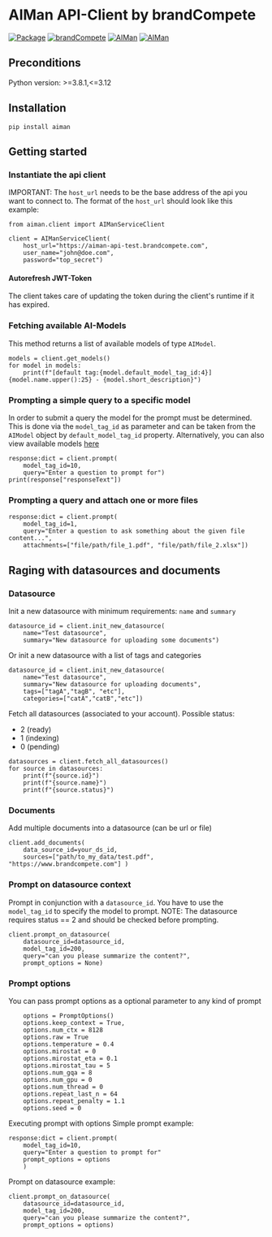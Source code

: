 # AIMan API-Client by brandCompete
[![Package](https://img.shields.io/badge/package-latest-blue.svg)](https://test.pypi.org/project/aiman) [![brandCompete](https://img.shields.io/badge/brandcompete-home-darkred.svg)](https://www.brandcompete.com) [![AIMan](https://img.shields.io/badge/aiman_ui-dev-green.svg)](https://aiman-dev.brandcompete.com) [![AIMan](https://img.shields.io/badge/aiman_api-dev-green.svg)](https://aiman-api-dev.brandcompete.com/api/v1/spec-ext.html)

## Preconditions
Python version: >=3.8.1,<=3.12

## Installation

```
pip install aiman
```

## Getting started

### Instantiate the api client
IMPORTANT: The ```host_url``` needs to be the base address of the api you want to connect to. 
The format of the ```host_url``` should look like this example:
```
from aiman.client import AIManServiceClient

client = AIManServiceClient(
    host_url="https://aiman-api-test.brandcompete.com",
    user_name="john@doe.com",
    password="top_secret")
```

#### Autorefresh JWT-Token
The client takes care of updating the token during the client's runtime if it has expired.

### Fetching available AI-Models
This method returns a list of available models of type ```AIModel```.
```
models = client.get_models()
for model in models:
    print(f"[default tag:{model.default_model_tag_id:4}] {model.name.upper():25} - {model.short_description}")
```

### Prompting a simple query to a specific model

In order to submit a query the model for the prompt must be determined.
This is done via the ```model_tag_id``` as parameter and can be taken from the ```AIModel``` object by ```default_model_tag_id``` property.
Alternatively, you can also view available models [here](https://aiman-dev.brandcompete.com/help/models)
```
response:dict = client.prompt(
    model_tag_id=10,
    query="Enter a question to prompt for")
print(response["responseText"])
```

### Prompting a query and attach one or more files
```    
response:dict = client.prompt(
    model_tag_id=1, 
    query="Enter a question to ask something about the given file content...", 
    attachments=["file/path/file_1.pdf", "file/path/file_2.xlsx"])
```

## Raging with datasources and documents
### Datasource
Init a new datasource with minimum requirements: ```name``` and ```summary```
```
datasource_id = client.init_new_datasource(
    name="Test datasource", 
    summary="New datasource for uploading some documents")
```
Or init a new datasource with a list of tags and categories
```
datasource_id = client.init_new_datasource(
    name="Test datasource", 
    summary="New datasource for uploading documents", 
    tags=["tagA","tagB", "etc"], 
    categories=["catA","catB","etc"])
```
Fetch all datasources (associated to your account).
Possible status: 
- 2 (ready)
- 1 (indexing)
- 0 (pending)

```
datasources = client.fetch_all_datasources()
for source in datasources:
    print(f"{source.id}")
    print(f"{source.name}")
    print(f"{source.status}")
```
### Documents
Add multiple documents into a datasource (can be url or file)
```
client.add_documents(
    data_source_id=your_ds_id, 
    sources=["path/to_my_data/test.pdf", "https://www.brandcompete.com"] )
```
### Prompt on datasource context
Prompt in conjunction with a ```datasource_id```. You have to use the ```model_tag_id``` to specify the model to prompt.
NOTE: The datasource requires status == 2 and should be checked before prompting.
```    
client.prompt_on_datasource(
    datasource_id=datasource_id, 
    model_tag_id=200, 
    query="can you please summarize the content?", 
    prompt_options = None)
```
### Prompt options
You can pass prompt options as a optional parameter to any kind of prompt
``` 
    options = PromptOptions()
    options.keep_context = True,
    options.num_ctx = 8128
    options.raw = True
    options.temperature = 0.4
    options.mirostat = 0
    options.mirostat_eta = 0.1
    options.mirostat_tau = 5
    options.num_gqa = 8
    options.num_gpu = 0
    options.num_thread = 0
    options.repeat_last_n = 64
    options.repeat_penalty = 1.1
    options.seed = 0
```

Executing prompt with options
Simple prompt example:
```
response:dict = client.prompt(
    model_tag_id=10,
    query="Enter a question to prompt for"
    prompt_options = options
    )
```
Prompt on datasource example:
```
client.prompt_on_datasource(
    datasource_id=datasource_id, 
    model_tag_id=200, 
    query="can you please summarize the content?", 
    prompt_options = options)
```
